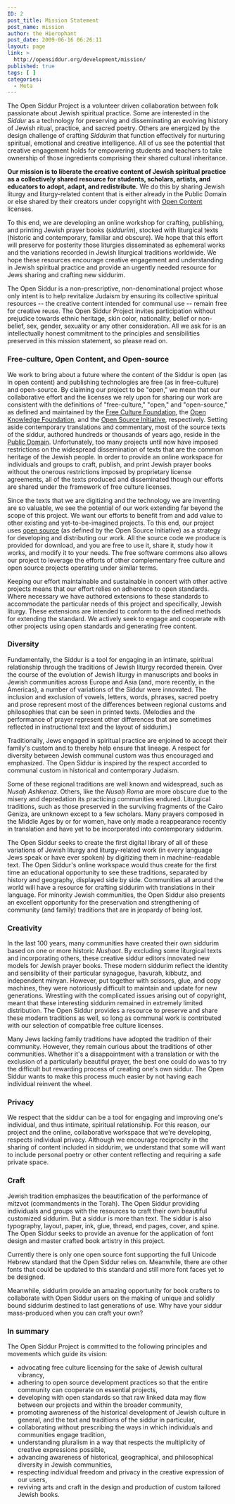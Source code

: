 ```yaml
---
ID: 2
post_title: Mission Statement
post_name: mission
author: the Hierophant
post_date: 2009-06-16 06:26:11
layout: page
link: >
  http://opensiddur.org/development/mission/
published: true
tags: [ ]
categories:
  - Meta
---
```

<div class="english">
The Open Siddur Project is a volunteer driven collaboration between folk passionate about Jewish spiritual practice. Some are interested in the <em>Siddur</em> as a technology for preserving and disseminating an evolving history of Jewish ritual, practice, and sacred poetry. Others are energized by the design challenge of crafting <em>Siddurim</em> that function effectively for nurturing spiritual, emotional and creative intelligence. All of us see the potential that creative engagement holds for empowering students and teachers to take ownership of those ingredients comprising their shared cultural inheritance.

<strong>Our mission is to liberate the creative content of Jewish spiritual practice as a collectively shared resource for students, scholars, artists, and educators to adopt, adapt, and redistribute.</strong>  We do this by sharing Jewish liturgy and liturgy-related content that is either already in the Public Domain or else shared by their creators under copyright with <a href="http://opendefinition.org/">Open Content</a> licenses.

To this end, we are developing an online workshop for crafting, publishing, and printing Jewish prayer books (<em>siddurim</em>), stocked with liturgical texts (historic and contemporary, familiar and obscure). We hope that this effort will preserve for posterity those liturgies disseminated as ephemeral works and the variations recorded in Jewish liturgical traditions worldwide. We hope these resources encourage creative engagement and understanding in Jewish spiritual practice and provide an urgently needed resource for Jews sharing and crafting new siddurim.

The Open Siddur is a non-prescriptive, non-denominational project whose only intent is to help revitalize Judaism by ensuring its collective  spiritual resources -- the creative content intended for communal use  -- remain free for creative reuse. The Open Siddur Project invites participation without prejudice towards ethnic heritage, skin color, nationality, belief or non-belief, sex, gender, sexuality or any other consideration. All we ask for is an intellectually honest commitment to the principles and sensibilities preserved in this mission statement, so please read on.

<h3>Free-culture, Open Content, and Open-source</h3>
We work to bring about a future where the content of the Siddur is open (as in open content) and publishing technologies are free (as in free-culture) and open-source. By claiming our project to be "open," we mean that our collaborative effort and the licenses we rely upon for sharing our work are consistent with the definitions of "free-culture," "open," and "open-source," as defined and maintained by the <a href="http://freedomdefined.org/Definition">Free Culture Foundation</a>, the <a href="http://opendefinition.org/">Open Knowledge Foundation</a>, and the <a href="http://www.opensource.org/docs/osd">Open Source Initiative</a>, respectively. Setting aside contemporary translations and commentary, most of the source texts of the siddur, authored hundreds or thousands of years ago, reside in the <a href="http://en.wikipedia.org/wiki/Public_domain" target="_blank">Public Domain</a>. Unfortunately, too many projects until now have imposed restrictions on the widespread dissemination of texts that are the common heritage of the Jewish people. In order to provide an online workspace for individuals and groups to craft, publish, and print Jewish prayer books without the onerous restrictions imposed by proprietary license agreements, all of the texts produced and disseminated though our efforts are shared under the framework of free culture licenses.

Since the texts that we are digitizing and the technology we are inventing are so valuable, we see the potential of our work extending far beyond the scope of this project. We want our efforts to benefit from and add value to other existing and yet-to-be-imagined projects. To this end, our project uses <a href="http://www.opensource.org/docs/osd" target="_blank">open   source</a> (as defined by the Open Source Initiative) as a strategy for developing and distributing our work. All the source code we produce is provided for download, and you are free to use it, share it, study how it works, and modify it to your needs. The free software commons also allows our project to leverage the efforts of other complementary free culture and open source projects operating under similar terms.

Keeping our effort maintainable and sustainable in concert with other active projects means that our effort relies on adherence to open standards. Where necessary we have authored extensions to these standards to accommodate the particular needs of this project and specifically, Jewish liturgy. These extensions are intended to conform to the defined methods for extending the standard. We actively seek to engage and cooperate with other projects using open standards and generating free content.

<h3>Diversity</h3>
Fundamentally, the Siddur is a tool for engaging in an intimate,  spiritual relationship through the traditions of Jewish liturgy recorded  therein. Over the course of the evolution of Jewish liturgy in manuscripts and books in Jewish communities across Europe and Asia (and, more recently, in the Americas), a number of variations of the Siddur were innovated. The inclusion and exclusion of vowels, letters, words, phrases, sacred poetry and prose represent most of the differences between regional customs and philosophies that can be seen in printed texts. (Melodies and the performance of prayer represent other differences that are sometimes reflected in instructional text and the layout of siddurim.)

Traditionally, Jews engaged in spiritual practice are enjoined to  accept their family's custom and to thereby help ensure that lineage. A  respect for diversity between Jewish communal custom was thus  encouraged and emphasized. The Open Siddur is inspired by the respect accorded to communal custom in historical and contemporary Judaism.

Some of these regional traditions are well known and widespread,  such as <em>Nusaḥ Ashkenaz</em>. Others, like the <em>Nusaḥ Roma</em> are more obscure due to the misery and depredation its practicing communities endured. Liturgical traditions, such as those preserved in the surviving fragments of the Cairo Geniza, are unknown except to a few scholars. Many prayers composed in the Middle Ages by or for women, have only made a reappearance recently in translation and have yet to be incorporated into contemporary siddurim.

The Open Siddur seeks to create the first digital library of all of these variations of Jewish liturgy and liturgy-related work (in every language Jews speak or have ever spoken) by digitizing them in machine-readable text. The Open Siddur's online workspace would thus create for the first time an educational opportunity to see these traditions, separated by history and geography, displayed side by side. Communities all around the world will have a resource for crafting siddurim with translations in their language. For minority Jewish communities, the Open Siddur also presents an excellent opportunity for the preservation and strengthening of community (and family) traditions that are in jeopardy of being lost.
<h3>Creativity</h3>
In the last 100 years, many communities have created their own siddurim based on one or more historic <em>Nusḥaot</em>. By excluding some liturgical texts and incorporating others, these creative siddur editors innovated new models for Jewish prayer books. These modern siddurim reflect the identity and sensibility of their particular synagogue, ḥavurah, kibbutz, and independent minyan. However, put together with scissors, glue, and copy machines, they were notoriously difficult to maintain and update for new generations. Wrestling with the complicated issues arising out of copyright, meant that these interesting siddurim remained in extremely limited distribution. The Open Siddur provides a resource to preserve and share these modern traditions as well, so long as communal work is contributed with our  selection of compatible free culture licenses.

Many Jews lacking family traditions have adopted the tradition of  their community. However, they remain curious about the traditions of  other communities. Whether it's a disappointment with a translation or  with the exclusion of a particularly beautiful prayer, the best one  could do was to try the difficult but rewarding process of creating  one's own siddur. The Open Siddur wants to make this process much easier  by not having each individual reinvent the wheel.

<h3>Privacy</h3>
We respect that the siddur can be a tool for engaging  and improving one's individual, and thus intimate, spiritual relationship. For this reason, our project and the online, collaborative  workspace that we're developing, respects individual privacy. Although we encourage reciprocity in the sharing of content included in siddurim, we understand that some will want to include personal poetry or other content reflecting and requiring a safe private space.

<h3>Craft</h3>
Jewish tradition emphasizes the beautification of the performance of  mitzvot (commandments in the Torah). The Open Siddur providing  individuals and groups with the resources to craft their own beautiful  customized siddurim. But a siddur is more than text. The siddur is also  typography, layout, paper, ink, glue, thread, end pages, cover, and spine. The Open Siddur seeks to provide an avenue for the application of  font design and master crafted book artistry in this project.

Currently there is only one open source font supporting the full Unicode Hebrew standard that the Open Siddur relies on. Meanwhile, there are other fonts that could be updated to this standard and still more font faces yet to be designed.

Meanwhile, siddurim provide an amazing opportunity for book crafters to collaborate with Open Siddur users on the making of unique  and solidly bound siddurim destined to last generations of use. Why have your siddur mass-produced when you can craft your own?

<h3>In summary</h3>
The Open Siddur Project is committed to the following principles and movements which guide its vision:
<ul>
	<li> advocating free culture licensing for the sake of Jewish cultural vibrancy,</li>
	<li> adhering to open source development practices so that the entire community can cooperate on  essential projects,</li>
	<li> developing with open standards so that raw linked data may flow between our projects and within the broader community,</li>
	<li> promoting awareness of the historical development of Jewish culture in general, and the text and traditions of the siddur in particular,</li>
	<li> collaborating without prescribing the ways in which individuals and communities engage tradition,</li>
	<li> understanding pluralism in a way that respects the multiplicity of creative expressions possible,</li>
	<li> advancing awareness of historical, geographical, and philosophical diversity in Jewish communities,</li>
	<li> respecting individual freedom and privacy in the creative expression of our users,</li>
	<li> reviving arts and craft in the design and production of custom tailored Jewish books.</li>
</ul>
</div>